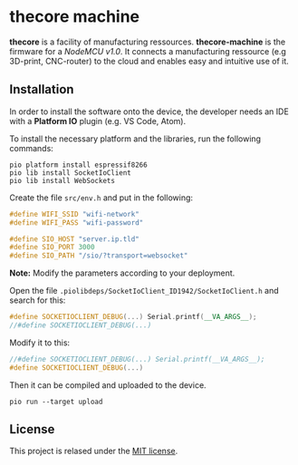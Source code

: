 # thecore machine

**thecore** is a facility of manufacturing ressources. **thecore-machine** is the firmware for a _NodeMCU v1.0_. It connects a manufacturing ressource (e.g 3D-print, CNC-router) to the cloud and enables easy and intuitive use of it.

## Installation

In order to install the software onto the device, the developer needs an IDE with a **Platform IO** plugin (e.g. VS Code, Atom).

To install the necessary platform and the libraries, run the following commands:

```shell
pio platform install espressif8266
pio lib install SocketIoClient
pio lib install WebSockets
```

Create the file `src/env.h` and put in the following:

```cpp
#define WIFI_SSID "wifi-network"
#define WIFI_PASS "wifi-password"

#define SIO_HOST "server.ip.tld"
#define SIO_PORT 3000
#define SIO_PATH "/sio/?transport=websocket"
```

**Note:** Modify the parameters according to your deployment.

Open the file `.piolibdeps/SocketIoClient_ID1942/SocketIoClient.h` and search for this:

```cpp
#define SOCKETIOCLIENT_DEBUG(...) Serial.printf(__VA_ARGS__);
//#define SOCKETIOCLIENT_DEBUG(...)
```

Modify it to this:

```cpp
//#define SOCKETIOCLIENT_DEBUG(...) Serial.printf(__VA_ARGS__);
#define SOCKETIOCLIENT_DEBUG(...)
```

Then it can be compiled and uploaded to the device.

```shell
pio run --target upload
```

## License

This project is relased under the [MIT license](https://mit-license.org).
